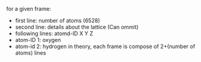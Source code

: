 for a given frame:
- first line: number of atoms (6528)
- second line: details about the lattice (Can ommit)
- following lines: atomd-ID X Y Z
- atom-ID 1: oxygen
- atom-id 2: hydrogen
in theory, each frame is compose of 2+(number of atoms) lines